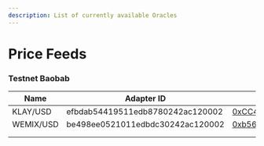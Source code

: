```yaml
---
description: List of currently available Oracles
---
```


# Price Feeds

### Testnet Baobab

| Name      | Adapter ID                       | Oracle Address                                                                                                                   | Node Address                               | Sample Consumer                                                                                                                  |
| --------- | -------------------------------- | -------------------------------------------------------------------------------------------------------------------------------- | ------------------------------------------ | -------------------------------------------------------------------------------------------------------------------------------- |
| KLAY/USD  | efbdab54419511edb8780242ac120002 | [0xCC4377b912c4517Fe895817c6a7c6937D92A70B3](https://baobab.scope.klaytn.com/account/0xCC4377b912c4517Fe895817c6a7c6937D92A70B3) | 0xcAD0444951A5faB031b62fcF717eCb5a1e8d7Dc7 | [0x8e892CE230eEe07598eed68EA326e308A3d2687D](https://baobab.scope.klaytn.com/account/0x8e892CE230eEe07598eed68EA326e308A3d2687D) |
| WEMIX/USD | be498ee0521011edbdc30242ac120002 | [0xb56c6b973688A8fbA3D6bB536b7CdFFC7b46252A](https://baobab.scope.klaytn.com/account/0xb56c6b973688A8fbA3D6bB536b7CdFFC7b46252A) | 0xcAD0444951A5faB031b62fcF717eCb5a1e8d7Dc7 | [0x6aB624819D2082801bA2d44a64DbE1201b608e4f](https://baobab.scope.klaytn.com/account/0x6aB624819D2082801bA2d44a64DbE1201b608e4f) |
|           |                                  |                                                                                                                                  |                                            |                                                                                                                                  |
|           |                                  |                                                                                                                                  |                                            |                                                                                                                                  |
